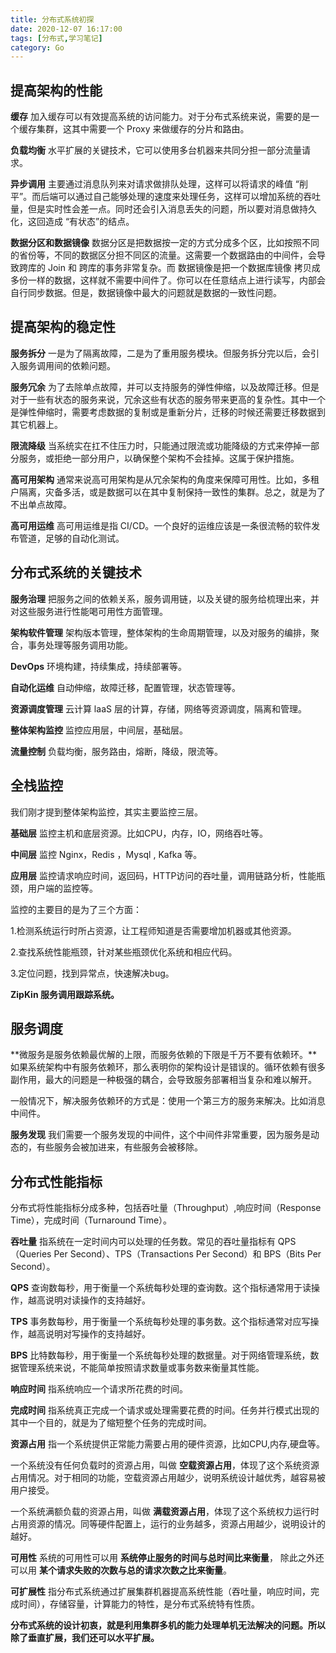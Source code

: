```yaml
---
title: 分布式系统初探
date: 2020-12-07 16:17:00
tags: [分布式,学习笔记]
category: Go
---
```




## 提高架构的性能

**缓存** 加入缓存可以有效提高系统的访问能力。对于分布式系统来说，需要的是一个缓存集群，这其中需要一个 Proxy 来做缓存的分片和路由。



**负载均衡** 水平扩展的关键技术，它可以使用多台机器来共同分担一部分流量请求。



**异步调用** 主要通过消息队列来对请求做排队处理，这样可以将请求的峰值 “削平”。而后端可以通过自己能够处理的速度来处理任务，这样可以增加系统的吞吐量，但是实时性会差一点。同时还会引入消息丢失的问题，所以要对消息做持久化，这回造成 “有状态”的结点。



**数据分区和数据镜像** 数据分区是把数据按一定的方式分成多个区，比如按照不同的省份等，不同的数据区分担不同区的流量。这需要一个数据路由的中间件，会导致跨库的 Join 和 跨库的事务非常复杂。而 数据镜像是把一个数据库镜像 拷贝成多份一样的数据，这样就不需要中间件了。你可以在任意结点上进行读写，内部会自行同步数据。但是，数据镜像中最大的问题就是数据的一致性问题。



## 提高架构的稳定性

**服务拆分** 一是为了隔离故障，二是为了重用服务模块。但服务拆分完以后，会引入服务调用间的依赖问题。



**服务冗余** 为了去除单点故障，并可以支持服务的弹性伸缩，以及故障迁移。但是对于一些有状态的服务来说，冗余这些有状态的服务带来更高的复杂性。其中一个是弹性伸缩时，需要考虑数据的复制或是重新分片，迁移的时候还需要迁移数据到其它机器上。



**限流降级** 当系统实在扛不住压力时，只能通过限流或功能降级的方式来停掉一部分服务，或拒绝一部分用户，以确保整个架构不会挂掉。这属于保护措施。



**高可用架构** 通常来说高可用架构是从冗余架构的角度来保障可用性。比如，多租户隔离，灾备多活，或是数据可以在其中复制保持一致性的集群。总之，就是为了不出单点故障。



**高可用运维** 高可用运维是指 CI/CD。一个良好的运维应该是一条很流畅的软件发布管道，足够的自动化测试。



## 分布式系统的关键技术



**服务治理**  把服务之间的依赖关系，服务调用链，以及关键的服务给梳理出来，并对这些服务进行性能喝可用性方面管理。



**架构软件管理** 架构版本管理，整体架构的生命周期管理，以及对服务的编排，聚合，事务处理等服务调用功能。



**DevOps**  环境构建，持续集成，持续部署等。



**自动化运维** 自动伸缩，故障迁移，配置管理，状态管理等。



**资源调度管理**  云计算 laaS 层的计算，存储，网络等资源调度，隔离和管理。



**整体架构监控**  监控应用层，中间层，基础层。



**流量控制**  负载均衡，服务路由，熔断，降级，限流等。





## 全栈监控

我们刚才提到整体架构监控，其实主要监控三层。

**基础层** 监控主机和底层资源。比如CPU，内存，IO，网络吞吐等。

**中间层** 监控 Nginx，Redis ，Mysql , Kafka 等。

**应用层** 监控请求响应时间，返回码，HTTP访问的吞吐量，调用链路分析，性能瓶颈，用户端的监控等。



监控的主要目的是为了三个方面：

1.检测系统运行时所占资源，让工程师知道是否需要增加机器或其他资源。

2.查找系统性能瓶颈，针对某些瓶颈优化系统和相应代码。

3.定位问题，找到异常点，快速解决bug。



**ZipKin 服务调用跟踪系统。**



## 服务调度

**微服务是服务依赖最优解的上限，而服务依赖的下限是千万不要有依赖环。**如果系统架构中有服务依赖环，那么表明你的架构设计是错误的。循环依赖有很多副作用，最大的问题是一种极强的耦合，会导致服务部署相当复杂和难以解开。

一般情况下，解决服务依赖环的方式是：使用一个第三方的服务来解决。比如消息中间件。

**服务发现** 我们需要一个服务发现的中间件，这个中间件非常重要，因为服务是动态的，有些服务会被加进来，有些服务会被移除。



## 分布式性能指标

分布式将性能指标分成多种，包括吞吐量（Throughput）,响应时间（Response Time），完成时间（Turnaround Time）。



**吞吐量** 指系统在一定时间内可以处理的任务数。常见的吞吐量指标有 QPS（Queries Per Second）、TPS（Transactions Per Second）和 BPS（Bits Per Second）。

**QPS** 查询数每秒，用于衡量一个系统每秒处理的查询数。这个指标通常用于读操作，越高说明对读操作的支持越好。

**TPS** 事务数每秒，用于衡量一个系统每秒处理的事务数。这个指标通常对应写操作，越高说明对写操作的支持越好。

**BPS** 比特数每秒，用于衡量一个系统每秒处理的数据量。对于网络管理系统，数据管理系统来说，不能简单按照请求数量或事务数来衡量其性能。



**响应时间** 指系统响应一个请求所花费的时间。



**完成时间** 指系统真正完成一个请求或处理需要花费的时间。任务并行模式出现的其中一个目的，就是为了缩短整个任务的完成时间。



**资源占用** 指一个系统提供正常能力需要占用的硬件资源，比如CPU,内存,硬盘等。

一个系统没有任何负载时的资源占用，叫做 **空载资源占用**，体现了这个系统资源占用情况。对于相同的功能，空载资源占用越少，说明系统设计越优秀，越容易被用户接受。

一个系统满额负载的资源占用，叫做 **满载资源占用**，体现了这个系统权力运行时占用资源的情况。同等硬件配置上，运行的业务越多，资源占用越少，说明设计的越好。



**可用性** 系统的可用性可以用 **系统停止服务的时间与总时间比来衡量**， 除此之外还可以用 **某个请求失败的次数与总的请求次数之比来衡量**。



**可扩展性** 指分布式系统通过扩展集群机器提高系统性能（吞吐量，响应时间，完成时间），存储容量，计算能力的特性，是分布式系统特有性质。



**分布式系统的设计初衷，就是利用集群多机的能力处理单机无法解决的问题。所以除了垂直扩展，我们还可以水平扩展。**